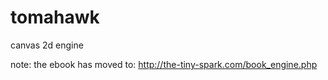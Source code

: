 tomahawk
========

canvas 2d engine

note: the ebook has moved to: http://the-tiny-spark.com/book_engine.php
